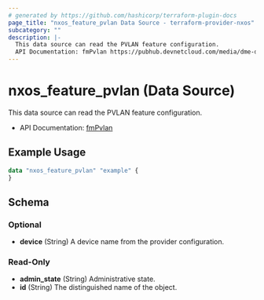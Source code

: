 ```yaml
---
# generated by https://github.com/hashicorp/terraform-plugin-docs
page_title: "nxos_feature_pvlan Data Source - terraform-provider-nxos"
subcategory: ""
description: |-
  This data source can read the PVLAN feature configuration.
  API Documentation: fmPvlan https://pubhub.devnetcloud.com/media/dme-docs-10-2-2/docs/Feature%20Management/fm:Pvlan/
---
```


# nxos_feature_pvlan (Data Source)

This data source can read the PVLAN feature configuration.

- API Documentation: [fmPvlan](https://pubhub.devnetcloud.com/media/dme-docs-10-2-2/docs/Feature%20Management/fm:Pvlan/)

## Example Usage

```terraform
data "nxos_feature_pvlan" "example" {
}
```

<!-- schema generated by tfplugindocs -->
## Schema

### Optional

- **device** (String) A device name from the provider configuration.

### Read-Only

- **admin_state** (String) Administrative state.
- **id** (String) The distinguished name of the object.


